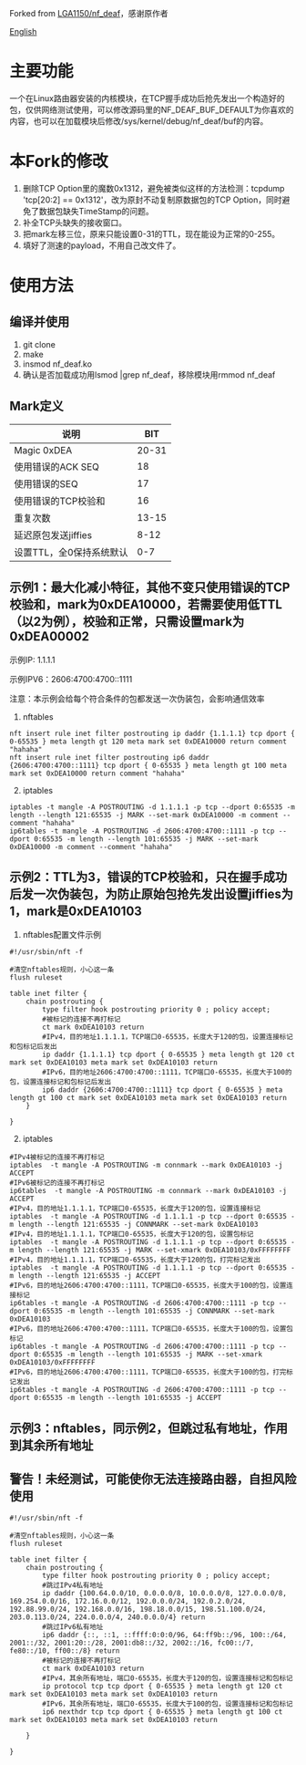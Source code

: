 Forked from [LGA1150/nf_deaf](https://github.com/LGA1150/nf_deaf)，感谢原作者

[English](./README_EN.md)

# 主要功能

一个在Linux路由器安装的内核模块，在TCP握手成功后抢先发出一个构造好的包，仅供网络测试使用，可以修改源码里的NF_DEAF_BUF_DEFAULT为你喜欢的内容，也可以在加载模块后修改/sys/kernel/debug/nf_deaf/buf的内容。


# 本Fork的修改

1. 删除TCP Option里的魔数0x1312，避免被类似这样的方法检测：tcpdump 'tcp\[20:2\] == 0x1312'，改为原封不动复制原数据包的TCP Option，同时避免了数据包缺失TimeStamp的问题。
2. 补全TCP头缺失的接收窗口。
3. 把mark左移三位，原来只能设置0-31的TTL，现在能设为正常的0-255。
4. 填好了测速的payload，不用自己改文件了。

# 使用方法
## 编译并使用
1. git clone
2. make
3. insmod nf_deaf.ko
4. 确认是否加载成功用lsmod |grep nf_deaf，移除模块用rmmod nf_deaf


## Mark定义
|  说明   | BIT  |
|  ----  | ----  |
| Magic 0xDEA |20-31|
| 使用错误的ACK SEQ |18|
| 使用错误的SEQ|17|
| 使用错误的TCP校验和|16|
| 重复次数|13-15|
| 延迟原包发送jiffies|8-12|
| 设置TTL，全0保持系统默认|0-7|

##  示例1：最大化减小特征，其他不变只使用错误的TCP校验和，mark为0xDEA10000，若需要使用低TTL（以2为例），校验和正常，只需设置mark为0xDEA00002

示例IP: 1.1.1.1
  
示例IPV6：2606:4700:4700::1111

注意：本示例会给每个符合条件的包都发送一次伪装包，会影响通信效率

1. nftables
```
nft insert rule inet filter postrouting ip daddr {1.1.1.1} tcp dport { 0-65535 } meta length gt 120 meta mark set 0xDEA10000 return comment "hahaha"
nft insert rule inet filter postrouting ip6 daddr {2606:4700:4700::1111} tcp dport { 0-65535 } meta length gt 100 meta mark set 0xDEA10000 return comment "hahaha"
```
2. iptables
```
iptables -t mangle -A POSTROUTING -d 1.1.1.1 -p tcp --dport 0:65535 -m length --length 121:65535 -j MARK --set-mark 0xDEA10000 -m comment --comment "hahaha"
ip6tables -t mangle -A POSTROUTING -d 2606:4700:4700::1111 -p tcp --dport 0:65535 -m length --length 101:65535 -j MARK --set-mark 0xDEA10000 -m comment --comment "hahaha"
```

## 示例2：TTL为3，错误的TCP校验和，只在握手成功后发一次伪装包，为防止原始包抢先发出设置jiffies为1，mark是0xDEA10103

1. nftables配置文件示例
```
#!/usr/sbin/nft -f

#清空nftables规则，小心这一条
flush ruleset

table inet filter {
    chain postrouting {
        type filter hook postrouting priority 0 ; policy accept;
        #被标记的连接不再打标记
        ct mark 0xDEA10103 return
        #IPv4，目的地址1.1.1.1，TCP端口0-65535，长度大于120的包，设置连接标记和包标记后发出
        ip daddr {1.1.1.1} tcp dport { 0-65535 } meta length gt 120 ct mark set 0xDEA10103 meta mark set 0xDEA10103 return
        #IPv6，目的地址2606:4700:4700::1111，TCP端口0-65535，长度大于100的包，设置连接标记和包标记后发出
        ip6 daddr {2606:4700:4700::1111} tcp dport { 0-65535 } meta length gt 100 ct mark set 0xDEA10103 meta mark set 0xDEA10103 return
    }

}
```

2. iptables

```
#IPv4被标记的连接不再打标记
iptables  -t mangle -A POSTROUTING -m connmark --mark 0xDEA10103 -j ACCEPT
#IPv6被标记的连接不再打标记
ip6tables  -t mangle -A POSTROUTING -m connmark --mark 0xDEA10103 -j ACCEPT
#IPv4，目的地址1.1.1.1，TCP端口0-65535，长度大于120的包，设置连接标记
iptables  -t mangle -A POSTROUTING -d 1.1.1.1 -p tcp --dport 0:65535 -m length --length 121:65535 -j CONNMARK --set-mark 0xDEA10103 
#IPv4，目的地址1.1.1.1，TCP端口0-65535，长度大于120的包，设置包标记
iptables  -t mangle -A POSTROUTING -d 1.1.1.1 -p tcp --dport 0:65535 -m length --length 121:65535 -j MARK --set-xmark 0xDEA10103/0xFFFFFFFF
#IPv4，目的地址1.1.1.1，TCP端口0-65535，长度大于120的包，打完标记发出
iptables  -t mangle -A POSTROUTING -d 1.1.1.1 -p tcp --dport 0:65535 -m length --length 121:65535 -j ACCEPT
#IPv6，目的地址2606:4700:4700::1111，TCP端口0-65535，长度大于100的包，设置连接标记
ip6tables -t mangle -A POSTROUTING -d 2606:4700:4700::1111 -p tcp --dport 0:65535 -m length --length 101:65535 -j CONNMARK --set-mark 0xDEA10103
#IPv6，目的地址2606:4700:4700::1111，TCP端口0-65535，长度大于100的包，设置包标记
ip6tables -t mangle -A POSTROUTING -d 2606:4700:4700::1111 -p tcp --dport 0:65535 -m length --length 101:65535 -j MARK --set-xmark 0xDEA10103/0xFFFFFFFF
#IPv6，目的地址2606:4700:4700::1111，TCP端口0-65535，长度大于100的包，打完标记发出
ip6tables -t mangle -A POSTROUTING -d 2606:4700:4700::1111 -p tcp --dport 0:65535 -m length --length 101:65535 -j ACCEPT
```

## 示例3：nftables，同示例2，但跳过私有地址，作用到其余所有地址

## 警告！未经测试，可能使你无法连接路由器，自担风险使用

```
#!/usr/sbin/nft -f

#清空nftables规则，小心这一条
flush ruleset

table inet filter {
    chain postrouting {
        type filter hook postrouting priority 0 ; policy accept;
        #跳过IPv4私有地址
        ip daddr {100.64.0.0/10, 0.0.0.0/8, 10.0.0.0/8, 127.0.0.0/8, 169.254.0.0/16, 172.16.0.0/12, 192.0.0.0/24, 192.0.2.0/24, 192.88.99.0/24, 192.168.0.0/16, 198.18.0.0/15, 198.51.100.0/24, 203.0.113.0/24, 224.0.0.0/4, 240.0.0.0/4} return
        #跳过IPv6私有地址
        ip6 daddr {::, ::1, ::ffff:0:0:0/96, 64:ff9b::/96, 100::/64, 2001::/32, 2001:20::/28, 2001:db8::/32, 2002::/16, fc00::/7, fe80::/10, ff00::/8} return
        #被标记的连接不再打标记
        ct mark 0xDEA10103 return
        #IPv4，其余所有地址，端口0-65535，长度大于120的包，设置连接标记和包标记
        ip protocol tcp tcp dport { 0-65535 } meta length gt 120 ct mark set 0xDEA10103 meta mark set 0xDEA10103 return
        #IPv6，其余所有地址，端口0-65535，长度大于100的包，设置连接标记和包标记
        ip6 nexthdr tcp tcp dport { 0-65535 } meta length gt 100 ct mark set 0xDEA10103 meta mark set 0xDEA10103 return

    }

}
```

